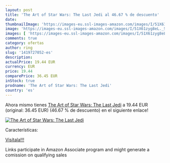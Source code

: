 ```yaml
---
layout: post
title: 'The Art of Star Wars: The Last Jedi al 46.67 % de descuento'
date: 
thumbnailImage: 'https://images-eu.ssl-images-amazon.com/images/I/51X61zyg8eL._SL200_.jpg'
image: 'https://images-eu.ssl-images-amazon.com/images/I/51X61zyg8eL._SL200_.jpg'
images: [ 'https://images-eu.ssl-images-amazon.com/images/I/51X61zyg8eL._SL200_.jpg' ]
comments: true
category: ofertas
author: ring
slug: '1419727052-es'
description:
actualPrice: 19.44 EUR
currency: EUR
price: 19.44
comparePrice: 36.45 EUR
inStock: true
prodname: 'The Art of Star Wars: The Last Jedi'
country: 'es'
---
```


Ahora mismo tienes [The Art of Star Wars: The Last Jedi](https://www.amazon.es/dp/1419727052/?tag=tolees-21) a 19.44 EUR (original: 36.45 EUR) (46.67 %  de descuento) en el siguiente enlace!

[![The Art of Star Wars: The Last Jedi](https://images-eu.ssl-images-amazon.com/images/I/51X61zyg8eL._SL200_.jpg)](https://www.amazon.es/dp/1419727052/?tag=tolees-21)

Características:


[Visítala!!!](https://www.amazon.es/dp/1419727052/?tag=tolees-21)

Links participate in Amazon Associate program and might generate a comission on qualifying sales
